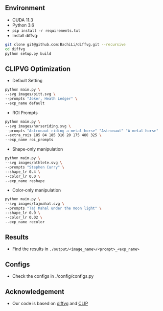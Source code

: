 ## Environment
- CUDA 11.3
- Python 3.6
- ``pip install -r requirements.txt``
- Install diffvg:
```bash
git clone git@github.com:BachiLi/diffvg.git --recursive
cd diffvg
python setup.py build
```

## CLIPVG Optimization
- Default Setting
```bash
python main.py \
--svg images/pitt.svg \
--prompts "Joker, Heath Ledger" \
--exp_name default
```

- ROI Prompts
```bash
python main.py \
--svg images/horseriding.svg \
--prompts "Astronaut riding a metal horse" "Astronaut" "A metal horse" \
--extra_rois 185 84 185 316 20 175 480 325 \
--exp_name roi_prompts
```

- Shape-only manipulation
```bash
python main.py \
--svg images/athlete.svg \
--prompts "Stephen Curry" \
--shape_lr 0.4 \
--color_lr 0.0 \
--exp_name reshape
```

- Color-only manipulation
```bash
python main.py \
--svg images/tajmahal.svg \
--prompts "Taj Mahal under the moon light" \
--shape_lr 0.0 \
--color_lr 0.02 \
--exp_name recolor
```

## Results
- Find the results in ``./output/<image_name>/<prompt>_<exp_name>``

## Configs
- Check the configs in ./config/configs.py

## Acknowledgement
- Our code is based on [diffvg](https://github.com/BachiLi/diffvg) and [CLIP](https://github.com/openai/CLIP)
